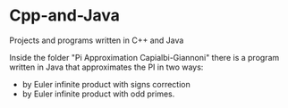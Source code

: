 # Cpp-and-Java
Projects and programs written in C++ and Java

  Inside the folder "Pi Approximation Capialbi-Giannoni" there is a program written in Java that approximates the PI in two ways:
- by Euler infinite product with signs correction 
- by Euler infinite product with odd primes. 
